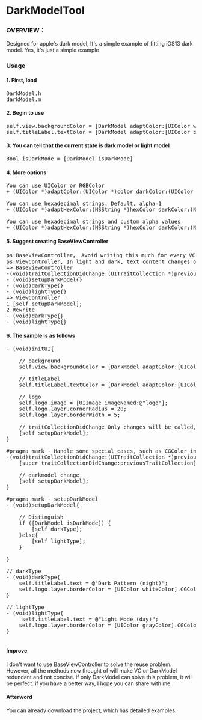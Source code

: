 # DarkModelTool

### OVERVIEW：
Designed for apple's dark model, It's a simple example of fitting iOS13 dark model. Yes, it's just a simple example

### Usage
#### 1. First, load 
<pre>
DarkModel.h 
darkModel.m
</pre>
#### 2. Begin to use
<pre>
self.view.backgroundColor = [DarkModel adaptColor:[UIColor whiteColor] darkColor:[UIColor blackColor]];
self.titleLabel.textColor = [DarkModel adaptColor:[UIColor blackColor] darkColor:[UIColor whiteColor]];
</pre>
#### 3. You can tell that the current state is dark model or light model
<pre>
Bool isDarkMode = [DarkModel isDarkMode]
</pre>
#### 4. More options
<pre>
You can use UIColor or RGBColor
+ (UIColor *)adaptColor:(UIColor *)color darkColor:(UIColor *)darkColor;

You can use hexadecimal strings. Default, alpha=1
+ (UIColor *)adaptHexColor:(NSString *)hexColor darkColor:(NSString *)hexDarkColor;

You can use hexadecimal strings and custom alpha values
+ (UIColor *)adaptHexColor:(NSString *)hexColor darkColor:(NSString *)hexDarkColor alpha:(CGFloat)alpha;
</pre>
#### 5. Suggest creating BaseViewController 
<pre>
ps:BaseViewController， Avoid writing this much for every VC
ps:ViewController, In light and dark, text content changes or CGColor changes and other special cases, The ViewController will override and call the parent method, otherwise it can ignore it
=> BaseViewController 
-(void)traitCollectionDidChange:(UITraitCollection *)previousTraitCollection{}
- (void)setupDarkModel{}
- (void)darkType{}
- (void)lightType{}
=> ViewController 
1.[self setupDarkModel];
2.Rewrite
- (void)darkType{}
- (void)lightType{}
</pre>
#### 6. The sample is as follows
<pre>
- (void)initUI{

    // background
    self.view.backgroundColor = [DarkModel adaptColor:[UIColor whiteColor] darkColor:[UIColor blackColor]];
  
    // titleLabel
    self.titleLabel.textColor = [DarkModel adaptColor:[UIColor blackColor] darkColor:[UIColor whiteColor]];
    
    // logo
    self.logo.image = [UIImage imageNamed:@"logo"];
    self.logo.layer.cornerRadius = 20;
    self.logo.layer.borderWidth = 5;
    
    // traitCollectionDidChange Only changes will be called, so for special requirements, it should be preset
    [self setupDarkModel];
}

#pragma mark - Handle some special cases, such as CGColor in layer, special, text changes caused by light and dark scenes, etc
-(void)traitCollectionDidChange:(UITraitCollection *)previousTraitCollection{
    [super traitCollectionDidChange:previousTraitCollection];
    
    // darkmodel change
    [self setupDarkModel];
}

#pragma mark - setupDarkModel
- (void)setupDarkModel{

    // Distinguish
    if ([DarkModel isDarkMode]) {
        [self darkType];
    }else{
        [self lightType];
    }
    
}

// darkType
- (void)darkType{
    self.titleLabel.text = @"Dark Pattern (night)";
    self.logo.layer.borderColor = [UIColor whiteColor].CGColor;
}

// lightType
- (void)lightType{
     self.titleLabel.text = @"Light Mode (day)";
    self.logo.layer.borderColor = [UIColor grayColor].CGColor;
}

</pre>
#### Improve
I don't want to use BaseViewController to solve the reuse problem. However, all the methods now thought of will make VC or DarkModel redundant and not concise. if only DarkModel can solve this problem, it will be perfect. if you have a better way, I hope you can share with me.
#### Afterword
You can already download the project, which has detailed examples. 

